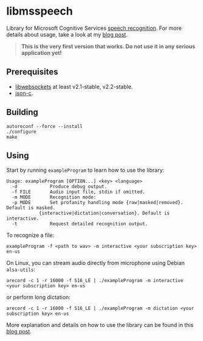 # libmsspeech
Library for Microsoft Cognitive Services [speech recognition](https://docs.microsoft.com/en-us/azure/cognitive-services/speech/home). For more details about usage, take a look at my [blog post](https://hashifdef.wordpress.com/2017/05/29/getting-started-with-microsoft-speech-recognition-under-unix/).

> __This is the very first version that works. Do not use it in any serious application yet!__

## Prerequisites
* [libwebsockets](https://libwebsockets.org) at least v2.1-stable, v2.2-stable.
* [json-c](https://github.com/json-c/json-c).

## Building
```
autoreconf --force --install
./configure
make
```

## Using
Start by running `exampleProgram` to learn how to use the library:
```
Usage: exampleProgram [OPTION...] <key> <language>
  -d			Produce debug output.
  -f FILE		Audio input file, stdin if omitted.
  -m MODE		Recognition mode:
  -p MODE		Set profanity handling mode {raw|masked|removed}. Default is masked.
			{interactive|dictation|conversation}. Default is interactive.
  -t			Request detailed recognition output.

```

To recognize a file:
```
exampleProgram -f <path to wav> -m interactive <your subscription key> en-us
```

On Linux, you can stream audio directly from microphone using Debian `alsa-utils`:
```
arecord -c 1 -r 16000 -f S16_LE | ./exampleProgram -m interactive <your subscription key> en-us
```
or perform long dictation:
```
arecord -c 1 -r 16000 -f S16_LE | ./exampleProgram -m dictation <your subscription key> en-us
```

More explanation and details on how to use the library can be found in this [blog post](https://hashifdef.wordpress.com/2017/05/29/getting-started-with-microsoft-speech-recognition-under-unix/).
